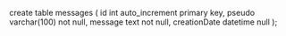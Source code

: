 create table messages (
id int auto_increment primary key,
pseudo varchar(100) not null,
message text not null,
creationDate datetime null
);